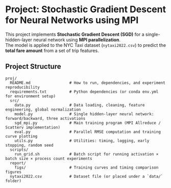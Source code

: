 # Project: Stochastic Gradient Descent for Neural Networks using MPI

This project implements **Stochastic Gradient Descent (SGD)** for a single-hidden-layer neural network using **MPI parallelization**.  
The model is applied to the NYC Taxi dataset (`nytaxi2022.csv`) to predict the **total fare amount** from a set of trip features.

## Project Structure
```t
proj/
  README.md                 # How to run, dependencies, and experiment reproducibility
  requirements.txt          # Python dependencies (or conda env.yml for environment setup)
  src/
    data.py                 # Data loading, cleaning, feature engineering, global normalization
    model.py                # Single hidden-layer neural network: forward/backward, three activations
    sgd_mpi.py              # Main training program (MPI Allreduce / Scatterv implementation)
    eval.py                 # Parallel RMSE computation and training curve plotting
    utils.py                # Utilities: timing, logging, early stopping, random seed
  scripts/
    run_grid.sh             # Batch script for running activation × batch size × process count experiments
  report/
    figs/                   # Training curves and timing comparison figures
  nytaxi2022.csv            # Dataset file (or placed under a `data/` folder)
```